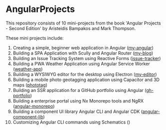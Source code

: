 # AngularProjects

This repository consists of 10 mini-projects from the book 'Angular Projects - Second Edition' by Aristeidis Bampakos and Mark Thompson. 

These mini projects include:
1. Creating a simple, beginner web application in Angular ([my-angular](https://github.com/keilka1/AngularProjects/tree/main/my-angular))
2. Building a SPA Application with Scully and Angular Router ([my-blog](https://github.com/keilka1/AngularProjects/tree/main/my-blog))
3. Building an Issue Tracking System using Reactive Forms ([issue-tracker](https://github.com/keilka1/AngularProjects/tree/main/issue-tracker))
4. Building a PWA Weather Application using Angular Service Worker ([weather-app](https://github.com/keilka1/AngularProjects/tree/main/weather-app))
5. Building a WYSIWYG editor for the desktop using Electron ([my-editor](https://github.com/keilka1/AngularProjects/tree/main/my-editor))
6. Building a mobile photo geotagging application using Capacitor and 3D maps ([phototag](https://github.com/keilka1/phototag/tree/master))
7. Building an SSR application for a GitHub portfolio using Angular ([gh-portfolio](https://github.com/keilka1/AngularProjects/tree/main/gh-portfolio))
8. Building a enterprise portal using Nx Monorepo tools and NgRX ([angular-monorepo](https://github.com/keilka1/angular-monorepo/tree/main))
9. Building a component UI library Angular CLI and Angular CDK ([angular-component-lib](https://github.com/keilka1/angular-component-lib/blob/main/README.md))
10. Customizing Angular CLI commands using Schematics ()
